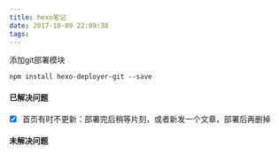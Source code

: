 ```yaml
---
title: hexo笔记
date: 2017-10-09 22:09:38
tags:
---
```


添加git部署模块
```
npm install hexo-deployer-git --save
```

#### 已解决问题

- [x] 首页有时不更新：部署完后稍等片刻，或者新发一个文章，部署后再删掉

#### 未解决问题
